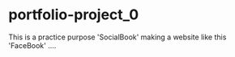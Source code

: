 # portfolio-project_0
This is a practice purpose 'SocialBook' making a website like this 'FaceBook' ....
